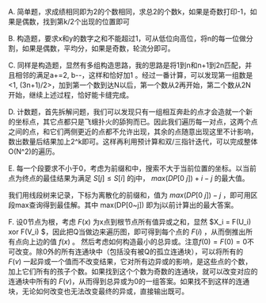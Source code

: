 A. 简单题，求成绩相同即为2的个数相同，求总2的个数k，如果是奇数打印-1，如果是偶数，找到第k/2个出现的位置即可

B. 构造题，要求x和y的数字之和不能超过1，可从低位向高位，将n的每一位做分割，如果是偶数，平均分，如果是奇数，轮流分即可。

C. 同样是构造题，显然有多组构造思路，我的思路是将1到n和n+1到2n匹配，并且相邻的满足a+=2, b--，这样和恰好加1 。经过一番计算，可以发现第一组数是<1, (3n+1)/2>，加到第一个数到达N以后，第一个数从2再开始，第二个数从2N开始，继续上述过程，恰好能卡缝完成。

D. 计数题，首先拆解问题，我们可以发现只有一组相互奔赴的点才会造就一个新的坐标点，其它点都只是飞蛾扑火的舔狗而已。因此我们遍历每一对点，这两个点之间的点，和它们两侧更近的点都不允许出现，其余的点随意出现这里不计影响，数出数量后结果加上2^k即可。这样再利用预计算和双/三指针迭代，可以完成整体O(N^2)的遍历。

E. 每一个段要求不小于0，考虑为前缀和中，搜索不大于当前位置的坐标。以当前点为终点的最佳结果为满足 $S[j]\le S[i]$ 的j中， $max(DP[0~j])+i-j$ 的最大值。

我们用线段树来记录，下标为离散化的前缀和，值为 $max(DP[0~j])-j$ ，即可用区段max查询得到最佳解。其中 max(DP[0~j]) 即为j以前计算出的最大答案。

F. 设0节点为根，考虑 $F(x)$ 为x点到根节点所有值异或之和，显然 $X_i = F(U_i) xor F(V_i) $，因此把Q当做边来遍历图，即可得到每个点的 $F(i)$ ，从而倒推出所有点向上边的值 $f(x)$ 。
然后考虑如何构造最小的总异或。注意$f(0)=F(0)=0$不可改变。除0外的所有连通块中（包括没有被Q的孤立连通块），可以将所有的 $F(v)$ 一起异或一个值而不改变结果，它对所有边异或的影响，是这些点的个数，加上它们所有的孩子个数。如果找到这个个数为奇数的连通块，就可以改变对应的连通块中所有的 $F(v)$，从而得到总异或为0的一组答案。如果找不到这样的连通块，无论如何改变也无法改变最终的异或，直接输出既可。